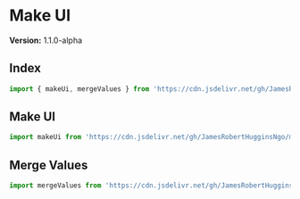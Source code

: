 # Make UI

**Version:** 1.1.0-alpha

## Index

``` JavaScript
import { makeUi, mergeValues } from 'https://cdn.jsdelivr.net/gh/JamesRobertHugginsNgo/make-ui@1.1.0-alpha/index.js';
```

## Make UI

``` JavaScript
import makeUi from 'https://cdn.jsdelivr.net/gh/JamesRobertHugginsNgo/make-ui@1.1.0-alpha/make-ui.js';
```

## Merge Values

``` JavaScript
import mergeValues from 'https://cdn.jsdelivr.net/gh/JamesRobertHugginsNgo/make-ui@1.1.0-alpha/merge-values.js';
```
